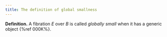 ```yaml
---
title: The definition of global smallness
---
```


**Definition.** A fibration $E$ over $B$ is called *globally small* when it has a generic object {%ref 000K%}.

